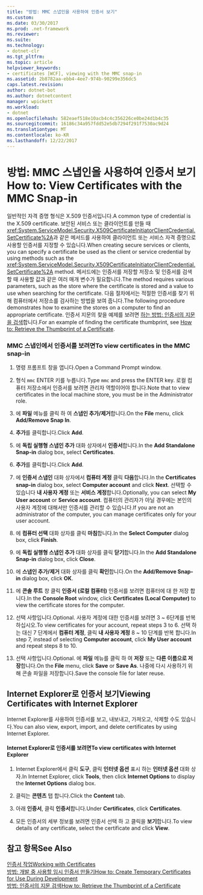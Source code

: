 ```yaml
---
title: "방법: MMC 스냅인을 사용하여 인증서 보기"
ms.custom: 
ms.date: 03/30/2017
ms.prod: .net-framework
ms.reviewer: 
ms.suite: 
ms.technology:
- dotnet-clr
ms.tgt_pltfrm: 
ms.topic: article
helpviewer_keywords:
- certificates [WCF], viewing with the MMC snap-in
ms.assetid: 2b8782aa-ebb4-4ee7-974b-90299e356dc5
caps.latest.revision: 
author: dotnet-bot
ms.author: dotnetcontent
manager: wpickett
ms.workload:
- dotnet
ms.openlocfilehash: 582eaef518e10acb4c4c356226ce0be24d1b4c35
ms.sourcegitcommit: 16186c34a957fdd52e5db7294f291f7530ac9d24
ms.translationtype: MT
ms.contentlocale: ko-KR
ms.lasthandoff: 12/22/2017
---
```

# <a name="how-to-view-certificates-with-the-mmc-snap-in"></a><span data-ttu-id="df0cd-102">방법: MMC 스냅인을 사용하여 인증서 보기</span><span class="sxs-lookup"><span data-stu-id="df0cd-102">How to: View Certificates with the MMC Snap-in</span></span>
<span data-ttu-id="df0cd-103">일반적인 자격 증명 형식은 X.509 인증서입니다.</span><span class="sxs-lookup"><span data-stu-id="df0cd-103">A common type of credential is the X.509 certificate.</span></span> <span data-ttu-id="df0cd-104">보안된 서비스 또는 클라이언트를 만들 때 <xref:System.ServiceModel.Security.X509CertificateInitiatorClientCredential.SetCertificate%2A>과 같은 메서드를 사용하여 클라이언트 또는 서비스 자격 증명으로 사용할 인증서를 지정할 수 있습니다.</span><span class="sxs-lookup"><span data-stu-id="df0cd-104">When creating secure services or clients, you can specify a certificate be used as the client or service credential by using methods such as the <xref:System.ServiceModel.Security.X509CertificateInitiatorClientCredential.SetCertificate%2A> method.</span></span> <span data-ttu-id="df0cd-105">메서드에는 인증서를 저장할 저장소 및 인증서를 검색할 때 사용할 값과 같은 여러 매개 변수가 필요합니다.</span><span class="sxs-lookup"><span data-stu-id="df0cd-105">The method requires various parameters, such as the store where the certificate is stored and a value to use when searching for the certificate.</span></span> <span data-ttu-id="df0cd-106">다음 절차에서는 적절한 인증서를 찾기 위해 컴퓨터에서 저장소를 검사하는 방법을 보여 줍니다.</span><span class="sxs-lookup"><span data-stu-id="df0cd-106">The following procedure demonstrates how to examine the stores on a computer to find an appropriate certificate.</span></span> <span data-ttu-id="df0cd-107">인증서 지문의 찾을 예제를 보려면 [하는 방법: 인증서의 지문을 검색](../../../../docs/framework/wcf/feature-details/how-to-retrieve-the-thumbprint-of-a-certificate.md)합니다.</span><span class="sxs-lookup"><span data-stu-id="df0cd-107">For an example of finding the certificate thumbprint, see [How to: Retrieve the Thumbprint of a Certificate](../../../../docs/framework/wcf/feature-details/how-to-retrieve-the-thumbprint-of-a-certificate.md).</span></span>  
  
### <a name="to-view-certificates-in-the-mmc-snap-in"></a><span data-ttu-id="df0cd-108">MMC 스냅인에서 인증서를 보려면</span><span class="sxs-lookup"><span data-stu-id="df0cd-108">To view certificates in the MMC snap-in</span></span>  
  
1.  <span data-ttu-id="df0cd-109">명령 프롬프트 창을 엽니다.</span><span class="sxs-lookup"><span data-stu-id="df0cd-109">Open a Command Prompt window.</span></span>  
  
2.  <span data-ttu-id="df0cd-110">형식 `mmc` ENTER 키를 누릅니다.</span><span class="sxs-lookup"><span data-stu-id="df0cd-110">Type `mmc` and press the ENTER key.</span></span> <span data-ttu-id="df0cd-111">로컬 컴퓨터 저장소에서 인증서를 보려면 관리자 역할이어야 합니다.</span><span class="sxs-lookup"><span data-stu-id="df0cd-111">Note that to view certificates in the local machine store, you must be in the Administrator role.</span></span>  
  
3.  <span data-ttu-id="df0cd-112">에 **파일** 메뉴를 클릭 하 여 **스냅인 추가/제거**합니다.</span><span class="sxs-lookup"><span data-stu-id="df0cd-112">On the **File** menu, click **Add/Remove Snap In**.</span></span>  
  
4.  <span data-ttu-id="df0cd-113">**추가**를 클릭합니다.</span><span class="sxs-lookup"><span data-stu-id="df0cd-113">Click **Add**.</span></span>  
  
5.  <span data-ttu-id="df0cd-114">에 **독립 실행형 스냅인 추가** 대화 상자에서 **인증서**합니다.</span><span class="sxs-lookup"><span data-stu-id="df0cd-114">In the **Add Standalone Snap-in** dialog box, select **Certificates**.</span></span>  
  
6.  <span data-ttu-id="df0cd-115">**추가**를 클릭합니다.</span><span class="sxs-lookup"><span data-stu-id="df0cd-115">Click **Add**.</span></span>  
  
7.  <span data-ttu-id="df0cd-116">에 **인증서 스냅인** 대화 상자에서 **컴퓨터 계정** 클릭 **다음**합니다.</span><span class="sxs-lookup"><span data-stu-id="df0cd-116">In the **Certificates snap-in** dialog box, select **Computer account** and click **Next**.</span></span> <span data-ttu-id="df0cd-117">선택할 수 있습니다 **내 사용자 계정** 또는 **서비스 계정**합니다.</span><span class="sxs-lookup"><span data-stu-id="df0cd-117">Optionally, you can select **My User account** or **Service account**.</span></span> <span data-ttu-id="df0cd-118">컴퓨터의 관리자가 아닐 경우에는 본인의 사용자 계정에 대해서만 인증서를 관리할 수 있습니다.</span><span class="sxs-lookup"><span data-stu-id="df0cd-118">If you are not an administrator of the computer, you can manage certificates only for your user account.</span></span>  
  
8.  <span data-ttu-id="df0cd-119">에 **컴퓨터 선택** 대화 상자를 클릭 **마침**합니다.</span><span class="sxs-lookup"><span data-stu-id="df0cd-119">In the **Select Computer** dialog box, click **Finish**.</span></span>  
  
9. <span data-ttu-id="df0cd-120">에 **독립 실행형 스냅인 추가** 대화 상자를 클릭 **닫기**합니다.</span><span class="sxs-lookup"><span data-stu-id="df0cd-120">In the **Add Standalone Snap-in** dialog box, click **Close**.</span></span>  
  
10. <span data-ttu-id="df0cd-121">에 **스냅인 추가/제거** 대화 상자를 클릭 **확인**합니다.</span><span class="sxs-lookup"><span data-stu-id="df0cd-121">On the **Add/Remove Snap-in** dialog box, click **OK**.</span></span>  
  
11. <span data-ttu-id="df0cd-122">에 **콘솔 루트** 창 클릭 **인증서 (로컬 컴퓨터)** 인증서를 보려면 컴퓨터에 대 한 저장 합니다.</span><span class="sxs-lookup"><span data-stu-id="df0cd-122">In the **Console Root** window, click **Certificates (Local Computer)** to view the certificate stores for the computer.</span></span>  
  
12. <span data-ttu-id="df0cd-123">선택 사항입니다.</span><span class="sxs-lookup"><span data-stu-id="df0cd-123">Optional.</span></span> <span data-ttu-id="df0cd-124">사용자 계정에 대한 인증서를 보려면 3 ~ 6단계를 반복하십시오.</span><span class="sxs-lookup"><span data-stu-id="df0cd-124">To view certificates for your account, repeat steps 3 to 6.</span></span> <span data-ttu-id="df0cd-125">선택 하는 대신 7 단계에서 **컴퓨터 계정**, 클릭 **내 사용자 계정** 8 ~ 10 단계를 반복 합니다.</span><span class="sxs-lookup"><span data-stu-id="df0cd-125">In step 7, instead of selecting **Computer account**, click **My User account** and repeat steps 8 to 10.</span></span>  
  
13. <span data-ttu-id="df0cd-126">선택 사항입니다.</span><span class="sxs-lookup"><span data-stu-id="df0cd-126">Optional.</span></span> <span data-ttu-id="df0cd-127">에 **파일** 메뉴를 클릭 하 여 **저장** 또는 **다른 이름으로 저장**합니다.</span><span class="sxs-lookup"><span data-stu-id="df0cd-127">On the **File** menu, click **Save** or **Save As**.</span></span> <span data-ttu-id="df0cd-128">나중에 다시 사용하기 위해 콘솔 파일을 저장합니다.</span><span class="sxs-lookup"><span data-stu-id="df0cd-128">Save the console file for later reuse.</span></span>  
  
## <a name="viewing-certificates-with-internet-explorer"></a><span data-ttu-id="df0cd-129">Internet Explorer로 인증서 보기</span><span class="sxs-lookup"><span data-stu-id="df0cd-129">Viewing Certificates with Internet Explorer</span></span>  
 <span data-ttu-id="df0cd-130">Internet Explorer를 사용하여 인증서를 보고, 내보내고, 가져오고, 삭제할 수도 있습니다.</span><span class="sxs-lookup"><span data-stu-id="df0cd-130">You can also view, export, import, and delete certificates by using Internet Explorer.</span></span>  
  
#### <a name="to-view-certificates-with-internet-explorer"></a><span data-ttu-id="df0cd-131">Internet Explorer로 인증서를 보려면</span><span class="sxs-lookup"><span data-stu-id="df0cd-131">To view certificates with Internet Explorer</span></span>  
  
1.  <span data-ttu-id="df0cd-132">Internet Explorer에서 클릭 **도구**, 클릭 **인터넷 옵션** 표시 하는 **인터넷 옵션** 대화 상자.</span><span class="sxs-lookup"><span data-stu-id="df0cd-132">In Internet Explorer, click **Tools**, then click **Internet Options** to display the **Internet Options** dialog box.</span></span>  
  
2.  <span data-ttu-id="df0cd-133">클릭는 **콘텐츠** 탭 합니다.</span><span class="sxs-lookup"><span data-stu-id="df0cd-133">Click the **Content** tab.</span></span>  
  
3.  <span data-ttu-id="df0cd-134">아래 **인증서**, 클릭 **인증서**합니다.</span><span class="sxs-lookup"><span data-stu-id="df0cd-134">Under **Certificates**, click **Certificates**.</span></span>  
  
4.  <span data-ttu-id="df0cd-135">모든 인증서의 세부 정보를 보려면 인증서 선택 하 고 클릭을 **보기**합니다.</span><span class="sxs-lookup"><span data-stu-id="df0cd-135">To view details of any certificate, select the certificate and click **View**.</span></span>  
  
## <a name="see-also"></a><span data-ttu-id="df0cd-136">참고 항목</span><span class="sxs-lookup"><span data-stu-id="df0cd-136">See Also</span></span>  
 [<span data-ttu-id="df0cd-137">인증서 작업</span><span class="sxs-lookup"><span data-stu-id="df0cd-137">Working with Certificates</span></span>](../../../../docs/framework/wcf/feature-details/working-with-certificates.md)  
 [<span data-ttu-id="df0cd-138">방법: 개발 중 사용할 임시 인증서 만들기</span><span class="sxs-lookup"><span data-stu-id="df0cd-138">How to: Create Temporary Certificates for Use During Development</span></span>](../../../../docs/framework/wcf/feature-details/how-to-create-temporary-certificates-for-use-during-development.md)  
 [<span data-ttu-id="df0cd-139">방법: 인증서의 지문 검색</span><span class="sxs-lookup"><span data-stu-id="df0cd-139">How to: Retrieve the Thumbprint of a Certificate</span></span>](../../../../docs/framework/wcf/feature-details/how-to-retrieve-the-thumbprint-of-a-certificate.md)
